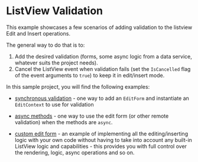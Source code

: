 # ListView Validation

This example showcases a few scenarios of adding validation to the listview Edit and Insert operations.

The general way to do that is to:

1. Add the desired validation (forms, some async logic from a data service, whatever suits the project needs).
1. Cancel the ListView event when validation fails (set the `IsCancelled` flag of the event arguments to `true`) to keep it in edit/insert mode.

In this sample project, you will find the following examples:

* [synchronous validation](ValidationExamples/Pages/BasicFormValidation.razor) - one way to add an `EditForm` and instantiate an `EditContext` to use for validation

* [async methods](ValidationExamples/Pages/AsyncMethods.razor) - one way to use the edit form (or other remote validation) when the methods are `async`.

* [custom edit form](ValidationExamples/Pages/CustomForm.razor) - an example of implementing all the editing/inserting logic with your own code without having to take into account any built-in ListView logic and capabilities - this provides you with full control over the rendering, logic, async operations and so on.
